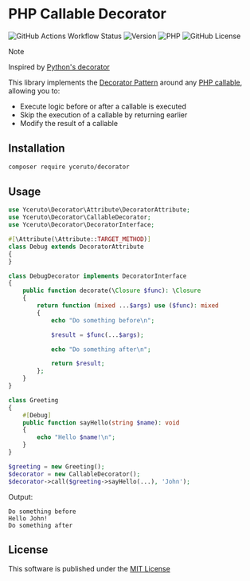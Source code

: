 # PHP Callable Decorator

![GitHub Actions Workflow Status](https://img.shields.io/github/actions/workflow/status/yceruto/decorator/ci.yml)
![Version](https://img.shields.io/badge/dynamic/json?url=https%3A%2F%2Frepo.packagist.org%2Fp2%2Fyceruto%2Fdecorator.json&query=%24.packages%5B%22yceruto%2Fdecorator%22%5D%5B0%5D.version&label=version)
![PHP](https://img.shields.io/badge/dynamic/json?url=https%3A%2F%2Fgithub.com%2Fyceruto%2Fdecorator%2Fraw%2Fmain%2Fcomposer.json&query=require.php&label=php)
![GitHub License](https://img.shields.io/github/license/yceruto/decorator)

> [!NOTE]
> Inspired by [Python's decorator](https://peps.python.org/pep-0318/)

This library implements the [Decorator Pattern](https://en.wikipedia.org/wiki/Decorator_pattern) around 
any [PHP callable](https://www.php.net/manual/en/language.types.callable.php), allowing you to:
 * Execute logic before or after a callable is executed
 * Skip the execution of a callable by returning earlier
 * Modify the result of a callable

## Installation

```bash
composer require yceruto/decorator
```

## Usage

```php
use Yceruto\Decorator\Attribute\DecoratorAttribute;
use Yceruto\Decorator\CallableDecorator;
use Yceruto\Decorator\DecoratorInterface;

#[\Attribute(\Attribute::TARGET_METHOD)]
class Debug extends DecoratorAttribute
{
}

class DebugDecorator implements DecoratorInterface
{
    public function decorate(\Closure $func): \Closure
    {
        return function (mixed ...$args) use ($func): mixed
        {
            echo "Do something before\n";

            $result = $func(...$args);

            echo "Do something after\n";

            return $result;
        };
    }
}

class Greeting
{
    #[Debug]
    public function sayHello(string $name): void
    {
        echo "Hello $name!\n";
    }
}

$greeting = new Greeting();
$decorator = new CallableDecorator();
$decorator->call($greeting->sayHello(...), 'John');
```
Output:
```
Do something before
Hello John!
Do something after
```

## License

This software is published under the [MIT License](LICENSE)
